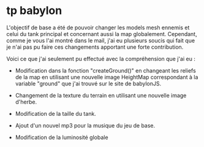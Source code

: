 # tp babylon

L'objectif de base a été de pouvoir changer les models mesh ennemis et celui du tank principal et concernant aussi la map globalement. Cependant, comme je vous l'ai montré dans le mail, j'ai eu plusieurs soucis qui fait que je n'ai pas pu faire ces changements apportant une forte contribution.

Voici ce que j'ai seulement pu effectué avec la compréhension que j'ai eu : 

- Modification dans la fonction "createGround()" en changeant les reliefs de la map en utilisant une nouvelle image HeightMap correspondant à la variable "ground" que j'ai trouvé sur le site de babylonJS. 

- Changement de la texture du terrain en utilisant une nouvelle image d'herbe. 

- Modification de la taille du tank.

- Ajout d'un nouvel mp3 pour la musique du jeu de base. 

- Modification de la luminosité globale



